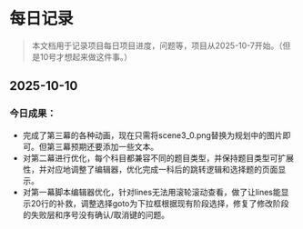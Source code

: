 # 每日记录

> 本文档用于记录项目每日项目进度，问题等，项目从2025-10-7开始。（但是10号才想起来做这件事。）

## 2025-10-10
### 今日成果：
- 完成了第三幕的各种动画，现在只需将scene3_0.png替换为规划中的图片即可。但第三幕预期还要添加一些文本。
- 对第二幕进行优化，每个科目都兼容不同的题目类型，并保持题目类型可扩展性，并对应地调整了编辑器，优化完成一科后的跳转逻辑和选择题的页面显示。
- 对第一幕脚本编辑器优化，针对lines无法用滚轮滚动查看，做了让lines能显示20行的补救，调整选择goto为下拉框根据现有阶段选择，修复了修改阶段的失败层和序号没有确认/取消键的问题。